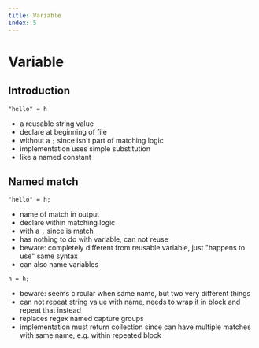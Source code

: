 ```yaml
---
title: Variable
index: 5
---
```

# Variable



## Introduction

```
"hello" = h
```

- a reusable string value
- declare at beginning of file
- without a `;` since isn't part of matching logic
- implementation uses simple substitution
- like a named constant



## Named match

```
"hello" = h;
```

- name of match in output
- declare within matching logic
- with a `;` since is match
- has nothing to do with variable, can not reuse
- beware: completely different from reusable variable, just "happens to use" same syntax
- can also name variables

```
h = h;
```

- beware: seems circular when same name, but two very different things
- can not repeat string value with name, needs to wrap it in block and repeat that instead
- replaces regex named capture groups
- implementation must return collection since can have multiple matches with same name, e.g. within repeated block
